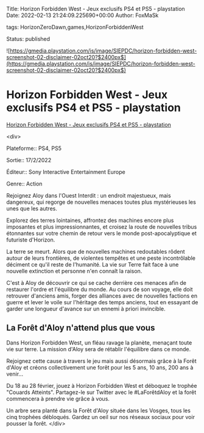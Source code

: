 Title: Horizon Forbidden West - Jeux exclusifs PS4 et PS5 - playstation
Date: 2022-02-13 21:24:09.225690+00:00
Author: FoxMaSk 

tags: HorizonZeroDawn,games,HorizonForbiddenWest

Status: published


![https://gmedia.playstation.com/is/image/SIEPDC/horizon-forbidden-west-screenshot-02-disclaimer-02oct20?$2400px$](https://gmedia.playstation.com/is/image/SIEPDC/horizon-forbidden-west-screenshot-02-disclaimer-02oct20?$2400px$)


# Horizon Forbidden West - Jeux exclusifs PS4 et PS5 - playstation

[Horizon Forbidden West - Jeux exclusifs PS4 et PS5 - playstation](https://www.playstation.com/fr-fr/games/horizon-forbidden-west/)

&lt;div&gt;

Plateforme::   PS4, PS5

Sortie::   17/2/2022

Éditeur::   Sony Interactive Entertainment Europe

Genre::   Action


Rejoignez Aloy dans l&#39;Ouest Interdit : un endroit majestueux, mais dangereux, qui regorge de nouvelles menaces toutes plus mystérieuses les unes que les autres.

Explorez des terres lointaines, affrontez des machines encore plus imposantes et plus impressionnantes, et croisez la route de nouvelles tribus étonnantes sur votre chemin de retour vers le monde post-apocalyptique et futuriste d&#39;Horizon.

La terre se meurt. Alors que de nouvelles machines redoutables rôdent autour de leurs frontières, de violentes tempêtes et une peste incontrôlable déciment ce qu&#39;il reste de l&#39;humanité. La vie sur Terre fait face à une nouvelle extinction et personne n&#39;en connaît la raison.

C&#39;est à Aloy de découvrir ce qui se cache derrière ces menaces afin de restaurer l&#39;ordre et l&#39;équilibre du monde. Au cours de son voyage, elle doit retrouver d&#39;anciens amis, forger des alliances avec de nouvelles factions en guerre et lever le voile sur l&#39;héritage des temps anciens, tout en essayant de garder une longueur d&#39;avance sur un ennemi à priori invincible.


## La Forêt d&#39;Aloy n&#39;attend plus que vous

Dans Horizon Forbidden West, un fléau ravage la planète, menaçant toute vie sur terre. La mission d&#39;Aloy sera de rétablir l&#39;équilibre dans ce monde.

Rejoignez cette cause à travers le jeu mais aussi désormais grâce à la Forêt d&#39;Aloy et créons collectivement une forêt pour les 5 ans, 10 ans, 200 ans à venir...

Du 18 au 28 février, jouez à Horizon Forbidden West et déboquez le trophée &#34;Couards Atteints&#34;. Partagez-le sur Twitter avec le #LaForêtdAloy et la forêt commencera à prendre vie grâce à vous.

Un arbre sera planté dans la Forêt d&#39;Aloy située dans les Vosges, tous les cinq trophées débloqués. Gardez un oeil sur nos réseaux sociaux pour voir pousser la forêt.
&lt;/div&gt;